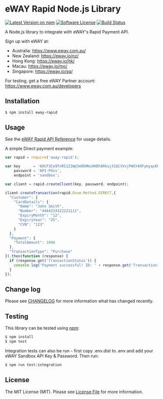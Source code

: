 # eWAY Rapid Node.js Library

[![Latest Version on npm][ico-version]][link-npm]
[![Software License][ico-license]](LICENSE.md)
[![Build Status][ico-travis]][link-travis]

A Node.js library to integrate with eWAY's Rapid Payment API.

Sign up with eWAY at:
 - Australia:    https://www.eway.com.au/
 - New Zealand:  https://eway.io/nz/
 - Hong Kong:    https://eway.io/hk/
 - Macau:        https://eway.io/mo/
 - Singapore:    https://eway.io/sg/

For testing, get a free eWAY Partner account: https://www.eway.com.au/developers


## Installation

```bash
$ npm install eway-rapid
```

## Usage

See the [eWAY Rapid API Reference](https://eway.io/api-v3/?javascript) for usage details.

A simple Direct payment example:

```js
var rapid = require('eway-rapid');

var key      = '60CF3Ce97nRS1Z1Wp5m9kMmzHHEh8Rkuj31QCtVxjPWGYA9FymyqsK0Enm1P6mHJf0THbR',
    password = 'API-P4ss',
    endpoint = 'sandbox';

var client = rapid.createClient(key, password, endpoint);

client.createTransaction(rapid.Enum.Method.DIRECT,{
  "Customer": {
    "CardDetails": {
      "Name": "John Smith",
      "Number": "4444333322221111",
      "ExpiryMonth": "12",
      "ExpiryYear": "25",
      "CVN": "123"
    }
  },
  "Payment": {
    "TotalAmount": 1000
  },
  "TransactionType": "Purchase"
}).then(function (response) {
  if (response.get('TransactionStatus')) {
    console.log('Payment successful! ID: ' + response.get('TransactionID'));
  }
});
```

## Change log

Please see [CHANGELOG](CHANGELOG.md) for more information what has changed recently.

## Testing

This library can be tested using [npm](https://www.npmjs.com/):

```bash
$ npm install
$ npm test
```

Integration tests can also be run - first copy .env.dist to .env and add your eWAY Sandbox API Key & Password. Then run:

```bash
$ npm run test:integration
```

## License

The MIT License (MIT). Please see [License File](LICENSE.md) for more information.

[ico-version]: https://img.shields.io/npm/v/eway-rapid.svg?style=flat-square
[ico-license]: https://img.shields.io/badge/license-MIT-brightgreen.svg?style=flat-square
[ico-travis]: https://img.shields.io/travis/eWAYPayment/eway-rapid-node/master.svg?style=flat-square

[link-npm]: https://www.npmjs.com/package/eway-rapid
[link-travis]: https://travis-ci.org/eWAYPayment/eway-rapid-node
